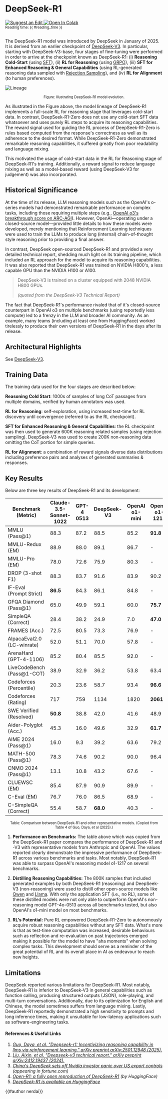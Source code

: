 <!-- markdownlint-disable-file MD033 -->

# DeepSeek-R1

<!-- markdownlint-disable MD013 -->
<div style="display: flex; justify-content: space-between; align-items: center; margin-bottom: 2em;">
  <div>
    <a target="_blank" href="https://github.com/VectorInstitute/ai-pocket-reference/issues/new?template=edit-request.yml">
      <img src="https://img.shields.io/badge/Suggest_an_Edit-black?logo=github&style=flat" alt="Suggest an Edit"/>
    </a>
    <a target="_blank" href="https://colab.research.google.com/github/VectorInstitute/ai-pocket-reference-code/blob/main/notebooks/nlp/dummy.ipynb">
      <img src="https://colab.research.google.com/assets/colab-badge.svg" alt="Open In Colab"/>
    </a>
    <p style="margin: 0;"><small>Reading time: {{ #reading_time }}</small></p>
  </div>
</div>
<!-- markdownlint-enable MD013 -->

The DeepSeek-R1 model was introduced by DeepSeek in January of 2025. It is
derived from an earlier checkpoint of [DeepSeek-V3](../models/deepseek_v3.md).
In particular, starting with DeepSeek-V3-base, four stages of fine-tuning were
performed in order to arrive at the checkpoint known as DeepSeek-R1: (i) **Reasoning
Cold-Start** (using [SFT](../llms/fine_tuning/sft.md)), (ii) **RL for Reasoning**
(using [GRPO](../llms/fine_tuning/grpo.md)), (iii) **SFT for Enhanced Reasoning
& General Capabilities** (using RL-generated reasoning data sampled with
[Rejection Sampling](../llms/misc/rejection_sampling.md)), and (iv) **RL for Alignment**
(to human preferences).

![Lineage](https://d3ddy8balm3goa.cloudfront.net/vector-ai-pocket-refs/deepseek-v3-r1-lineage.excalidraw.svg)

<div
  class="figure-caption"
  style="text-align: center; font-size: 0.8em; margin-top: 10px;"
>

Figure: Illustrating DeepSeek-R1 model evolution.

</div>

As illustrated in the Figure above, the model lineage of DeepSeek-R1 implements
a full-scale RL for reasoning stage that leverages cold-start data. In contrast,
DeepSeek-R1-Zero does not use any cold-start SFT data whatsoever and uses purely
RL steps to acquire its reasoning capabilities. The reward signal used for
guiding the RL process of DeepSeek-R1-Zero is rules based computed from the
response's correctness as well as its adherence to the desired format. While
DeepSeek-R1-Zero demonstrated remarkable reasoning capabilities, it suffered greatly
from poor readability and language mixing.

This motivated the usage of cold-start data in the RL for Reasoning stage of
DeepSeek-R1's training. Additionally, a reward signal to reduce language mixing
as well as a model-based reward (using DeepSeek-V3 for judgement) was also
incorporated.

## Historical Significance

At the time of its release, LLM reasoning models such as the OpenAI's o-series
models had demonstrated remarkable performance on complex tasks, including those
requiring multiple steps (e.g., [OpenAI o3's breakthrough score on ARC-AGI](https://arcprize.org/blog/oai-o3-pub-breakthrough)).
However, OpenAI—operating under a closed-source model—provided little details to
how these models were developed, merely mentioning that Reinforcement Learning techniques
were used to train the LLMs to produce long (internal) chain-of-thought style
reasoning prior to providing a final answer.

In contrast, DeepSeek open-sourced DeepSeek-R1 and provided a very detailed
technical report, shedding much light on its training pipeline, which included an
RL approach for the model to acquire its reasoning capabilities. It was also
reported that DeepSeek-R1 was trained on NVIDIA H800's, a less capable GPU than
the NVIDIA H100 or A100.

> DeepSeek-V3 is trained on a cluster equipped with 2048 NVIDIA H800 GPUs.
>
> _(quoted from the DeepSeek-V3 Technical Report)_

The fact that DeepSeek-R1's performance rivaled that of it's closed-source
counterpart in OpenAI o3 on multiple benchmarks (using reportedly less compute)
led to a frenzy in the LLM and broader AI community. As an example, many teams
(including at least one from HuggingFace) worked tirelessly to produce their own
versions of DeepSeek-R1 in the days after its release.

## Architectural Highlights

See [DeepSeek-V3](../models/deepseek_v3.md).

## Training Data

The training data used for the four stages are described below:

**Reasoning Cold Start**: 1000s of samples of long CoT passages from multiple domains,
verified by human annotators was used.

**RL for Reasoning**: self-exploration, using increased test-time for RL discovery
until convergence (referred to as the RL checkpoint).

**SFT for Enhanced Reasoning & General Capabilities**: the RL checkpoint was then
used to generate 600K reasoning related samples (using rejection sampling).
DeepSeek-V3 was used to create 200K non-reasoning data omitting the CoT portion
for simple queries.

**RL for Alignment**: a combination of reward signals diverse data distributions
including preference pairs and analyses of generated summaries & responses.

## Key Results

Below are three key results of DeepSeek-R1 and its development:

<!-- markdownlint-disable MD013 -->

| Benchmark (Metric)         | Claude-3.5-Sonnet-1022 | GPT-4 0513 | DeepSeek-V3 | OpenAI o1-mini | OpenAI o1-1217 | DeepSeek-R1 |
| -------------------------- | ---------------------- | ---------- | ----------- | -------------- | -------------- | ----------- |
| MMLU (Pass@1)              | 88.3                   | 87.2       | 88.5        | 85.2           | **91.8**       | 90.8        |
| MMLU-Redux (EM)            | 88.9                   | 88.0       | 89.1        | 86.7           | -              | **92.9**    |
| MMLU-Pro (EM)              | 78.0                   | 72.6       | 75.9        | 80.3           | -              | **84.0**    |
| DROP (3-shot F1)           | 88.3                   | 83.7       | 91.6        | 83.9           | 90.2           | **92.2**    |
| IF-Eval (Prompt Strict)    | **86.5**               | 84.3       | 86.1        | 84.8           | -              | 83.3        |
| GFQA Diamond (Pass@1)      | 65.0                   | 49.9       | 59.1        | 60.0           | **75.7**       | 71.5        |
| SimpleQA (Correct)         | 28.4                   | 38.2       | 24.9        | 7.0            | **47.0**       | 30.1        |
| FRAMES (Acc.)              | 72.5                   | 80.5       | 73.3        | 76.9           | -              | **82.5**    |
| AlpacaEval2.0 (LC-winrate) | 52.0                   | 51.1       | 70.0        | 57.8           | -              | **87.6**    |
| ArenaHard (GPT-4-1106)     | 85.2                   | 80.4       | 85.5        | 92.0           | -              | **92.3**    |
| LiveCodeBench (Pass@1-COT) | 38.9                   | 32.9       | 36.2        | 53.8           | 63.4           | **65.9**    |
| Codeforces (Percentile)    | 20.3                   | 23.6       | 58.7        | 93.4           | **96.6**       | 96.3        |
| Codeforces (Rating)        | 717                    | 759        | 1134        | 1820           | **2061**       | 2029        |
| SWE Verified (Resolved)    | **50.8**               | 38.8       | 42.0        | 41.6           | 48.9           | 49.2        |
| Aider-Polyglot (Acc.)      | 45.3                   | 16.0       | 49.6        | 32.9           | **61.7**       | 53.3        |
| AIME 2024 (Pass@1)         | 16.0                   | 9.3        | 39.2        | 63.6           | 79.2           | **79.8**    |
| MATH-500 (Pass@1)          | 78.3                   | 74.6       | 90.2        | 90.0           | 96.4           | **97.3**    |
| CNMO 2024 (Pass@1)         | 13.1                   | 10.8       | 43.2        | 67.6           | -              | **78.8**    |
| CLUEWSC (EM)               | 85.4                   | 87.9       | 90.9        | 89.9           | -              | **92.8**    |
| C-Eval (EM)                | 76.7                   | 76.0       | 86.5        | 68.9           | -              | **91.8**    |
| C-SimpleQA (Correct)       | 55.4                   | 58.7       | **68.0**    | 40.3           | -              | 63.7        |

<!-- markdownlint-enable MD013 -->

<div
  class="table-caption"
  style="text-align: center; font-size: 0.8em; margin-top: 10px;"
>

Table: Comparison between DeepSeek-R1 and other representative models.
(Copied from Table 4 of Guo, Daya, et al (2025).)

</div>

1. **Performance on Benchmarks:** The table above which was copied from the DeepSeek-R1
   paper compares the performance of DeepSeek-R1 and -V3 with representative models
   from Anthropic and OpenAI. The values reported clearly demonstrate the impressive
   performance of DeepSeek-R1 across various benchmarks and tasks. Most notably,
   DeepSeek-R1 was able to surpass OpenAI's reasoning model o1-1217 on several benchmarks.

2. **Distilling Reasoning Capabilities:** The 800K samples that included generated
   examples by both DeepSeek-R1 (reasoning) and DeepSeek-V3 (non-reasoning) were
   used to distill other open-source models like [Qwen](../models/qwen2pt5.md)
   and [Llama](../models/llama_3.md). With only the application SFT (i.e., no RL),
   some of these distilled models were not only able to outperform OpenAI's non-reasoning
   model GPT-4o-0513 across all benchmarks tested, but also OpenAI's o1-mini model
   on most benchmarks.

3. **RL's Potential:** Pure RL empowered DeepSeek-R1-Zero to autonomously acquire
   robust reasoning capabilities without any SFT data. What's more is that as test-time
   computation was increased, desirable behaviours such as reflection and re-evaluation
   on past trajectories emerged making it possible for the model to have "aha moments"
   when solving complex tasks. This development should serve as a reminder of the
   great potential of RL and its overall place in AI as endeavour to reach new
   heights.

## Limitations

DeepSeek reported various limitations for DeepSeek-R1. Most notably, DeepSeek-R1
is inferior to DeepSeek-V3 in general capabilities such as function calling, producing
structured outputs (JSON), role-playing, and multi-turn conversations. Additionally,
due to its optimization for English and Chinese, the model sometimes suffers from
language mixing. Lastly, DeepSeek-R1 reportedly demonstrated a high sensitivity
to prompts and long inference times, making it unsuitable for low-latency applications
such as software-engineering tasks.

#### References & Useful Links <!-- markdownlint-disable-line MD001 -->

1. [_Guo, Daya, et al. "Deepseek-r1: Incentivizing reasoning capability in llms
   via reinforcement learning." arXiv preprint arXiv:2501.12948 (2025)._](https://arxiv.org/pdf/2501.12948)
2. [_Liu, Aixin, et al. "Deepseek-v3 technical report." arXiv preprint
   arXiv:2412.19437 (2024)._](https://arxiv.org/pdf/2412.19437)
3. [_China's DeepSeek sets off Nvidia investor panic over US export controls_](https://fortune.com/2025/01/27/china-deepseek-nvidia-gpu-investor-panic-us-export-controls-rethink/)
   _(appearing in fortune.com)_
4. [_Open-R1: a fully open reproduction of DeepSeek-R1_](https://huggingface.co/blog/open-r1)
   _(by HuggingFace)_
5. [_DeepSeek-R1 is available on HuggingFace_](https://huggingface.co/deepseek-ai/DeepSeek-R1)

<!-- TODO: mdBook preprocessor with custom mustache handler {{ #author }} -->
<!-- markdownlint-disable-file MD033 -->

{{#author nerdai}}
